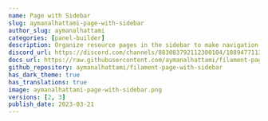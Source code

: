 ```yaml
---
name: Page with Sidebar
slug: aymanalhattami-page-with-sidebar
author_slug: aymanalhattami
categories: [panel-builder]
description: Organize resource pages in the sidebar to make navigation between resource pages more comfortable.
discord_url: https://discord.com/channels/883083792112300104/1089477113142333441
docs_url: https://raw.githubusercontent.com/aymanalhattami/filament-page-with-sidebar/main/README.md
github_repository: aymanalhattami/filament-page-with-sidebar
has_dark_theme: true
has_translations: true
image: aymanalhattami-page-with-sidebar.png
versions: [2, 3]
publish_date: 2023-03-21
---
```

